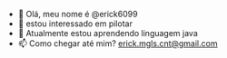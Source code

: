 - 👋 Olá, meu nome é @erick6099
- 👀 estou interessado em pilotar
- 🌱 Atualmente estou aprendendo linguagem java
- 📫 Como chegar até mim? erick.mgls.cnt@gmail.com

